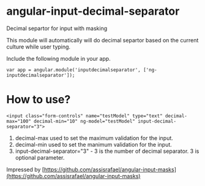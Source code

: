 # angular-input-decimal-separator
Decimal separtor for input with masking

This module will automatically will do decimal separtor based on the current culture while user typing. 

Include the following module in your app.
```
var app = angular.module('inputdecimalseparator', ['ng-inputdecimalseparator']);
```

How to use?
========================

```
<input class="form-controls" name="testModel" type="text" decimal-max="100" decimal-min="10" ng-model="testModel" input-decimal-separator="3">
```
1. decimal-max used to set the maximum validation for the input.
2. decimal-min used to set the manimum validation for the input.
3. input-decimal-separator="3" - 3 is the number of decimal separator. 3 is optional parameter.

Impressed by [https://github.com/assisrafael/angular-input-masks](https://github.com/assisrafael/angular-input-masks)



